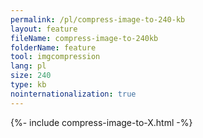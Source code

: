 ```yaml
---
permalink: /pl/compress-image-to-240-kb
layout: feature
fileName: compress-image-to-240kb
folderName: feature
tool: imgcompression
lang: pl
size: 240
type: kb
nointernationalization: true
---
```

{%- include compress-image-to-X.html -%}
      